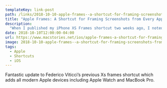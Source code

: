 ```yaml
---
templateKey: link-post
path: /links/2018-10-10-apple-frames--a-shortcut-for-framing-screenshots-from-every-apple-device
title: "Apple Frames: A Shortcut for Framing Screenshots from Every Apple Device"
description:
  "When I published my iPhone XS Frames shortcut two weeks ago, I noted that my goal was to eventually support screenshots and device templates from other Apple devices, starting with the Apple Watch and MacBook Pro. "
date: 2018-10-10T12:00:00-04:00
url: https://www.macstories.net/ios/apple-frames-a-shortcut-for-framing-screenshots-from-every-apple-device/
image: 2018-10-10-apple-frames--a-shortcut-for-framing-screenshots-from-every-apple-device.jpeg
tags:
  - Apple
  - Shortcuts
  - iOS
---
```

Fantastic update to Federico Viticci’s previous Xs frames shortcut which adds all modern Apple devices including Apple Watch and MacBook Pro.